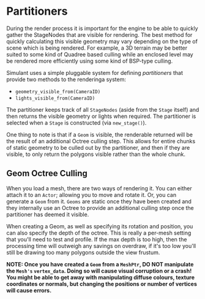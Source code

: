 
# Partitioners

During the render process it is important for the engine to be able to quickly gather the StageNodes that are visible for rendering. The best method for quickly calculating
this visible geometry may vary depending on the type of scene which is being rendered. For example, a 3D terrain may be better suited to some kind of Quadree based culling while an
enclosed level may be rendered more efficiently using some kind of BSP-type culling.

Simulant uses a simple pluggable system for defining _partitioners_ that provide two methods to the renderinga  system:

 - `geometry_visible_from(CameraID)`
 - `lights_visible_from(CameraID)`

The partitioner keeps track of all `StageNodes` (aside from the `Stage` itself) and then returns the visible geometry or lights when required. The partitioner is selected when
a `Stage` is constructed (via `new_stage()`).

One thing to note is that if a `Geom` is visible, the renderable returned will be the result of an additional Octree culling step. This allows for entire chunks of static
geometry to be culled out by the partitioner, and then if they are visible, to only return the polygons visible rather than the whole chunk.

## Geom Octree Culling

When you load a mesh, there are two ways of rendering it. You can either attach it to an `Actor`; allowing
you to move and rotate it. Or, you can generate a `Geom` from it. `Geoms` are static once they have been
created and they internally use an Octree to provide an additional culling step once the partitioner has
deemed it visible.

When creating a Geom, as well as specifying its rotation and position, you can also specify the depth
of the octree. This is really a per-mesh setting that you'll need to test and profile. If the max depth
is too high, then the processing time will outweigh any savings on overdraw, if it's too low you'll still
be drawing too many polygons outside the view frustum.

**NOTE: Once you have created a `Geom` from a `MeshPtr`, DO NOT manipulate the `Mesh's` `vertex_data`. Doing so will
cause visual corruption or a crash! You might be able to get away with manipulating diffuse colours, texture coordinates
or normals, but changing the positions or number of vertices will cause errors.**

